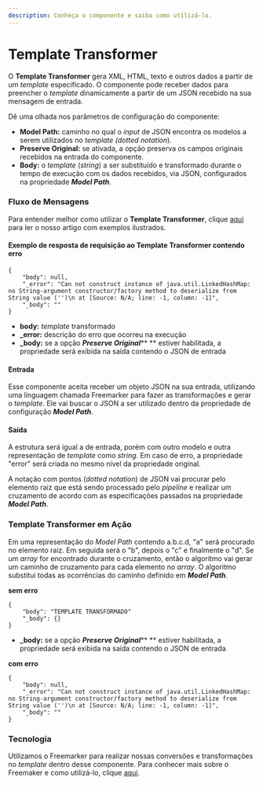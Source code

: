 ```yaml
---
description: Conheça o componente e saiba como utilizá-lo.
---
```


# Template Transformer

O **Template Transformer** gera XML, HTML, texto e outros dados a partir de um _template_ especificado. O componente pode receber dados para preencher o _template_ dinamicamente a partir de um JSON recebido na sua mensagem de entrada.

Dê uma olhada nos parâmetros de configuração do componente:

* **Model Path:** caminho no qual o _input_ de JSON encontra os modelos a serem utilizados no _template (dotted notation_).
* **Preserve Original:** se ativada, a opção preserva os campos originais recebidos na entrada do componente.
* **Body:** o _template_ (_string_) a ser substituído e transformado durante o tempo de execução com os dados recebidos, via JSON, configurados na propriedade _**Model Path**_.

### Fluxo de Mensagens <a href="#fluxo-de-mensagens" id="fluxo-de-mensagens"></a>

Para entender melhor como utilizar o **Template Transformer**, clique [aqui](template-e-suas-utilizacoes.md) para ler o nosso artigo com exemplos ilustrados.

#### Exemplo de resposta de requisição ao Template Transformer contendo erro <a href="#exemplo-de-resposta-de-requisio-ao-template-transformer-contendo-erro" id="exemplo-de-resposta-de-requisio-ao-template-transformer-contendo-erro"></a>

```
{  
    "body": null,  
    "_error": "Can not construct instance of java.util.LinkedHashMap: no String-argument constructor/factory method to deserialize from String value ('')\n at [Source: N/A; line: -1, column: -1]",  
    "_body": ""
}
```

* **body:** _template_ transformado
* **\_error:** descrição do erro que ocorreu na execução
* **\_body:** se a opção _**Preserve Original**_** ** estiver habilitada, a propriedade será exibida na saída contendo o JSON de entrada

#### Entrada <a href="#entrada" id="entrada"></a>

Esse componente aceita receber um objeto JSON na sua entrada, utilizando uma linguagem chamada Freemarker para fazer as transformações e gerar o _template_. Ele vai buscar o JSON a ser utilizado dentro da propriedade de configuração _**Model Path**_.

#### Saída <a href="#sada" id="sada"></a>

A estrutura será igual a de entrada, porém com outro modelo e outra representação de _template_ como _string_. Em caso de erro, a propriedade "error" será criada no mesmo nível da propriedade original.

A notação com pontos (_dotted notation_) de JSON vai procurar pelo elemento raiz que está sendo processado pelo _pipeline_ e realizar um cruzamento de acordo com as especificações passados na propriedade _**Model Path**_.

### Template Transformer em Ação <a href="#template-transformer-em-ao" id="template-transformer-em-ao"></a>

Em uma representação do _Model Path_ contendo a.b.c.d, "a" será procurado no elemento raiz. Em seguida será o "b", depois o "c" e finalmente o "d". Se um _array_ for encontrado durante o cruzamento, então o algoritmo vai gerar um caminho de cruzamento para cada elemento no _array_. O algoritmo substitui todas as ocorrências do caminho definido em _**Model Path**_.

**sem erro**

```
{ 
    "body": "TEMPLATE TRANSFORMADO"
    "_body": {}
}
```

* **\_body:** se a opção _**Preserve Original**_** ** estiver habilitada, a propriedade será exibida na saída contendo o JSON de entrada

**com erro**

```
{  
    "body": null,  
    "_error": "Can not construct instance of java.util.LinkedHashMap: no String-argument constructor/factory method to deserialize from String value ('')\n at [Source: N/A; line: -1, column: -1]",  
    "_body": ""
}
```

### Tecnologia <a href="#tecnologia" id="tecnologia"></a>

Utilizamos o Freemarker para realizar nossas conversões e transformações no _template_ dentro desse componente. Para conhecer mais sobre o Freemaker e como utilizá-lo, clique [aqui](https://freemarker.apache.org/docs/dgui\_template\_exp.html).
